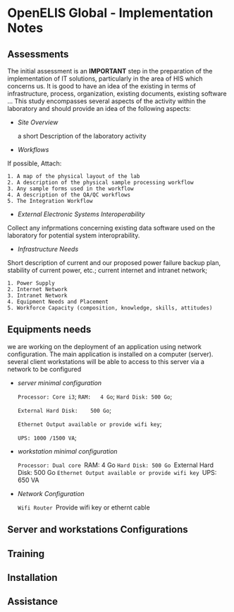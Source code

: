 # OpenELIS Global - Implementation Notes

## Assessments
The initial assessment is an **IMPORTANT** step in the preparation of the implementation of IT solutions, particularly in the area of HIS which concerns us.
It is good to have an idea of the existing in terms of infrastructure, process, organization, existing documents, existing software ...
This study encompasses several aspects of the activity within the laboratory and should provide an idea of the following aspects:

* *Site Overview*

	a short Description of the laboratory activity

* *Workflows*

If possible, Attach: 

	1. A map of the physical layout of the lab
	2. A description of the physical sample processing workflow
	3. Any sample forms used in the workflow
	4. A description of the QA/QC workflows
	5. The Integration Workflow

* *External Electronic Systems Interoperability*

Collect any infprmations concerning existing data software used on the laboratory for potential system interoprability.


* *Infrastructure Needs*

Short description of current and our proposed power failure backup plan, stability of current power, etc.; current internet and intranet network; 

	1. Power Supply
	2. Internet Network
	3. Intranet Network
	4. Equipment Needs and Placement
	5. Workforce Capacity (composition, knowledge, skills, attitudes)


## Equipments needs
we are working on the deployment of an application using network configuration. 
The main application is installed on a computer (server). 
several client workstations will be able to access to this server via a network to be configured

* *server minimal configuration*

	`Processor:	Core i3`;
	`RAM:	4 Go`;
	`Hard Disk:	500 Go`;
	
	`External Hard Disk:	500 Go`;
	
	`Ethernet Output available or provide wifi key`;
	
	`UPS: 1000 /1500 VA`;
	

* *workstation minimal configuration*
	
	`Processor:	Dual core
	`RAM:	4 Go
	`Hard Disk:	500 Go
	`External Hard Disk:	500 Go
	`Ethernet Output available or provide wifi key
	`UPS: 650 VA
	
* *Network Configuration*
	
	`Wifi Router
	`Provide wifi key or ethernt cable



## Server and workstations Configurations



## Training




## Installation




## Assistance


